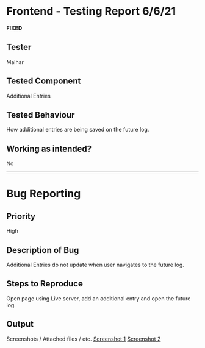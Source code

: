 # Frontend - Testing Report 6/6/21

**FIXED**


## Tester
Malhar

## Tested Component
Additional Entries

## Tested Behaviour
How additional entries are being saved on the future log.

## Working as intended?
No

<hr>

# Bug Reporting

## Priority
High

## Description of Bug
Additional Entries do not update when user navigates to the future log.

## Steps to Reproduce
Open page using Live server, add an additional entry and open the future log.

## Output 
Screenshots / Attached files / etc.
[Screenshot 1](specs/../Testing%20Report%20Images/[Bug%20Malhar%209]%20-%20Additional%20Entries%20on%20Future%20Log_1.JPG)
[Screenshot 2](specs/../Testing%20Report%20Images/[Bug%20Malhar%209]%20-%20Additional%20Entries%20on%20Future%20Log_2.JPG)